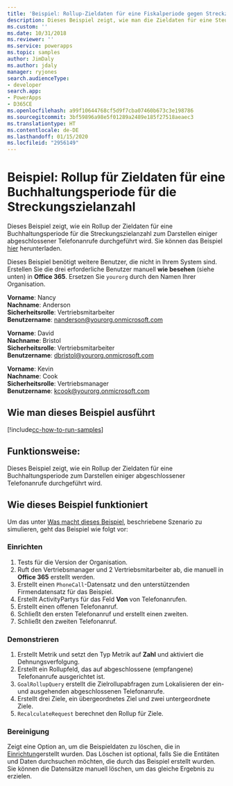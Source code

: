 ```yaml
---
title: 'Beispiel: Rollup-Zieldaten für eine Fiskalperiode gegen Streckzielzahl (Common Data Service) | Microsoft Docs'
description: Dieses Beispiel zeigt, wie man die Zieldaten für eine Steuerperiode gegen die Streckzielzählung rollt.
ms.custom: ''
ms.date: 10/31/2018
ms.reviewer: ''
ms.service: powerapps
ms.topic: samples
author: JimDaly
ms.author: jdaly
manager: ryjones
search.audienceType:
- developer
search.app:
- PowerApps
- D365CE
ms.openlocfilehash: a99f10644768cf5d9f7cba07460b673c3e198786
ms.sourcegitcommit: 3bf59896a98e5f01289a2489e185f27518aeaec3
ms.translationtype: HT
ms.contentlocale: de-DE
ms.lasthandoff: 01/15/2020
ms.locfileid: "2956149"
---
```

# <a name="sample-rollup-goal-data-for-a-fiscal-period-against-the-stretch-target-count"></a>Beispiel: Rollup für Zieldaten für eine Buchhaltungsperiode für die Streckungszielanzahl

<!-- https://docs.microsoft.com/dynamics365/customer-engagement/developer/sample-rollup-goal-data-fiscal-period-stretch-target-count -->

Dieses Beispiel zeigt, wie ein Rollup der Zieldaten für eine Buchhaltungsperiode für die Streckungszielanzahl zum Darstellen einiger abgeschlossener Telefonanrufe durchgeführt wird. Sie können das Beispiel [hier](https://github.com/Microsoft/PowerApps-Samples/tree/master/cds/orgsvc/C%23/GoalDataForFiscalYear) herunterladen.

Dieses Beispiel benötigt weitere Benutzer, die nicht in Ihrem System sind. Erstellen Sie die drei erforderliche Benutzer manuell **wie besehen** (siehe unten) in **Office 365**. Ersetzen Sie `yourorg` durch den Namen Ihrer Organisation.

**Vorname**: Nancy<br/>
**Nachname**: Anderson<br/>
**Sicherheitsrolle**: Vertriebsmitarbeiter<br/>
**Benutzername**: nanderson@yourorg.onmicrosoft.com<br/>

**Vorname**: David<br/>
**Nachname**: Bristol<br/>
**Sicherheitsrolle**: Vertriebsmitarbeiter<br/>
**Benutzername**: dbristol@yourorg.onmicrosoft.com<br/>

**Vorname**: Kevin<br/>
**Nachname**: Cook<br/>
**Sicherheitsrolle**: Vertriebsmanager<br/>
**Benutzername**: kcook@yourorg.onmicrosoft.com<br/>

## <a name="how-to-run-this-sample"></a>Wie man dieses Beispiel ausführt

[!include[cc-how-to-run-samples](../../includes/cc-how-to-run-samples.md)]

## <a name="what-this-sample-does"></a>Funktionsweise:

Dieses Beispiel zeigt, wie ein Rollup der Zieldaten für eine Buchhaltungsperiode zum Darstellen einiger abgeschlossener Telefonanrufe durchgeführt wird.

## <a name="how-this-sample-works"></a>Wie dieses Beispiel funktioniert

Um das unter [Was macht dieses Beispiel](#what-this-sample-does), beschriebene Szenario zu simulieren, geht das Beispiel wie folgt vor:

### <a name="setup"></a>Einrichten

1. Tests für die Version der Organisation.
2. Ruft den Vertriebsmanager und 2 Vertriebsmitarbeiter ab, die manuell in **Office 365** erstellt werden.
3. Erstellt einen `PhoneCall`-Datensatz und den unterstützenden Firmendatensatz für das Beispiel.
4. Erstellt ActivityPartys für das Feld **Von** von Telefonanrufen.
5. Erstellt einen offenen Telefonanruf.
6. Schließt den ersten Telefonanruf und erstellt einen zweiten.
7. Schließt den zweiten Telefonanruf.

### <a name="demonstrate"></a>Demonstrieren

1. Erstellt Metrik und setzt den Typ Metrik auf **Zahl** und aktiviert die Dehnungsverfolgung.
2. Erstellt ein Rollupfeld, das auf abgeschlossene (empfangene) Telefonanrufe ausgerichtet ist.
3. `GoalRollupQuery` erstellt die Zielrollupabfragen zum Lokalisieren der ein- und ausgehenden abgeschlossenen Telefonanrufe. 
4. Erstellt drei Ziele, ein übergeordnetes Ziel und zwei untergeordnete Ziele.
5. `RecalculateRequest` berechnet den Rollup für Ziele. 

### <a name="clean-up"></a>Bereinigung

Zeigt eine Option an, um die Beispieldaten zu löschen, die in [Einrichtung](#setup)erstellt wurden. Das Löschen ist optional, falls Sie die Entitäten und Daten durchsuchen möchten, die durch das Beispiel erstellt wurden. Sie können die Datensätze manuell löschen, um das gleiche Ergebnis zu erzielen.
